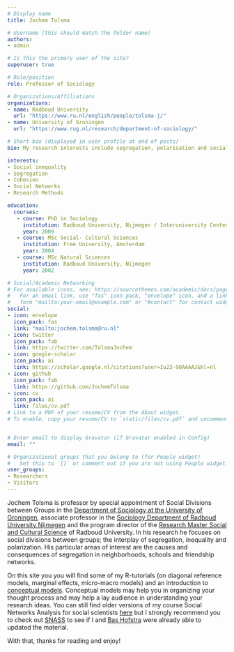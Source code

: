 ```yaml
---
# Display name
title: Jochem Tolsma

# Username (this should match the folder name)
authors:
- admin

# Is this the primary user of the site?
superuser: true

# Role/position
role: Professor of Sociology

# Organizations/Affiliations
organizations:
- name: Radboud University
  url: "https://www.ru.nl/english/people/tolsma-j/"
- name: University of Groningen
  url: "https://www.rug.nl/research/department-of-sociology/"

# Short bio (displayed in user profile at end of posts)
bio: My research interests include segregation, polarisation and social inequality.

interests:
- Social inequality
- Segregation
- Cohesion
- Social Networks
- Research Methods

education:
  courses:
   - course: PhD in Sociology
     institution: Radboud University, Nijmegen / Interuniversity Center for Social Science Theory and Methodology
     year: 2009
   - course: MSc Social- Cultural Sciences 
     institution: Free University, Amsterdam
     year: 2004
   - course: MSc Natural Sciences 
     institution: Radboud University, Nijmegen
     year: 2002

# Social/Academic Networking
# For available icons, see: https://sourcethemes.com/academic/docs/page-builder/#icons
#   For an email link, use "fas" icon pack, "envelope" icon, and a link in the
#   form "mailto:your-email@example.com" or "#contact" for contact widget. 
social:
- icon: envelope
  icon_pack: fas
  link: "mailto:jochem.tolsma@ru.nl" 
- icon: twitter
  icon_pack: fab
  link: https://twitter.com/TolsmaJochem
- icon: google-scholar
  icon_pack: ai
  link: https://scholar.google.nl/citations?user=Iu23-90AAAAJ&hl=nl
- icon: github
  icon_pack: fab
  link: https://github.com/JochemTolsma
- icon: cv
  icon_pack: ai
  link: files/cv.pdf
# Link to a PDF of your resume/CV from the About widget.
# To enable, copy your resume/CV to `static/files/cv.pdf` and uncomment the lines below.


# Enter email to display Gravatar (if Gravatar enabled in Config)
email: ""

# Organizational groups that you belong to (for People widget)
#   Set this to `[]` or comment out if you are not using People widget.
user_groups:
- Researchers
- Visitors
---
```


Jochem Tolsma is professor by special appointment of Social Divisions between Groups in the [Department of Sociology at the University of Groningen](https://www.rug.nl/gmw/sociology/), associate professor in the [Sociology Department of Radboud University Nijmegen](https://www.ru.nl/sociology/) and the program director of the [Research Master Social and Cultural Science](https://www.ru.nl/courseguides/socsci/research-master/social-cultural-science/) of Radboud University.
In his research he focuses on social divisions between groups; the interplay of segregation, inequality and polarization. His particular areas of interest are the causes and consequences of segregation in neighborhoods, schools and friendship networks.

On this site you you will find some of my  R-tutorials (on diagonal reference models, marginal effects, micro-macro models) and an introduction to [conceptual models](https://www.jochemtolsma.nl/conceptual-models/). Conceptual models may help you in organizing your thought process and may help a lay audience in understanding your research ideas. You can still find older versions of my course Social Networks Analysis for social scientists [here](https://www.jochemtolsma.nl/courses/) but I strongly recommend you to check out [SNASS](www.jtolsma.nl/SNASS/) to see if I and [Bas Hofstra](https://www.bashofstra.com/) were already able to updated the material.  

With that, thanks for reading and enjoy! 
